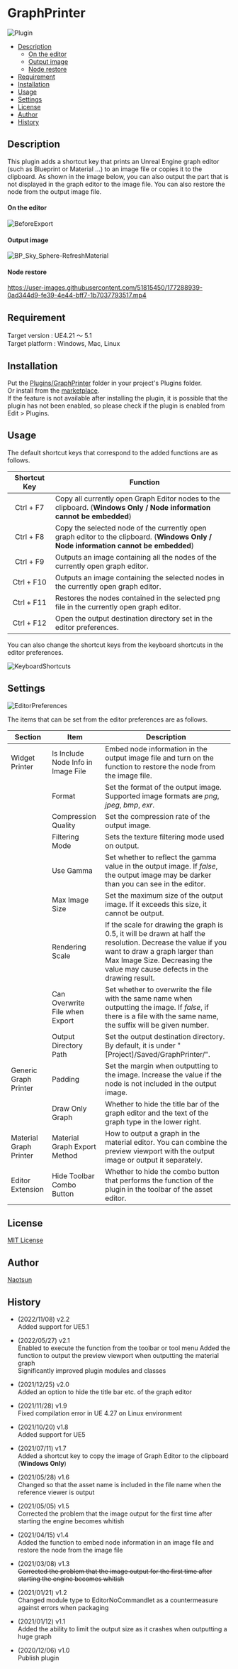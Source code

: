 # GraphPrinter

![Plugin](https://user-images.githubusercontent.com/51815450/170719311-8dd70514-ef6b-4649-82bd-6be9232ae16e.PNG)

<!--ts-->
   * [Description](#Description)
      * [On the editor](#on-the-editor)
      * [Output image](#output-image)
      * [Node restore](#node-restore)
   * [Requirement](#Requirement)
   * [Installation](#Installation)
   * [Usage](#Usage)
   * [Settings](#Settings)
   * [License](#License)
   * [Author](#Author)
   * [History](#History)
<!--te-->

## Description

This plugin adds a shortcut key that prints an Unreal Engine graph editor (such as Blueprint or Material ...) to an image file or copies it to the clipboard.
As shown in the image below, you can also output the part that is not displayed in the graph editor to the image file.
You can also restore the node from the output image file.  

#### On the editor
![BeforeExport](https://user-images.githubusercontent.com/51815450/170719166-b02a5526-d052-404c-bb13-d888ad7c080f.PNG)

#### Output image
![BP_Sky_Sphere-RefreshMaterial](https://user-images.githubusercontent.com/51815450/170719253-f5365b35-e86c-4b1a-ac0a-7b3f425c050f.png)

#### Node restore  
https://user-images.githubusercontent.com/51815450/177288939-0ad344d9-fe39-4e44-bff7-1b7037793517.mp4

## Requirement

Target version : UE4.21 ～ 5.1  
Target platform : Windows, Mac, Linux 

## Installation

Put the [Plugins/GraphPrinter](https://github.com/Naotsun19B/GraphPrinter) folder in your project's Plugins folder.  
Or install from the [marketplace](https://www.unrealengine.com/marketplace/en/product/graph-printer).  
If the feature is not available after installing the plugin, it is possible that the plugin has not been enabled, so please check if the plugin is enabled from Edit > Plugins.

## Usage

The default shortcut keys that correspond to the added functions are as follows.

| **Shortcut Key**　 | 　**Function**                                                                                                           　    　       |
|:-----------------:|--------------------------------------------------------------------------------------------------------------------------------------|
|     Ctrl + F7     | Copy all currently open Graph Editor nodes to the clipboard. (**Windows Only / Node information cannot be embedded**)                |
|     Ctrl + F8     | Copy the selected node of the currently open graph editor to the clipboard. (**Windows Only / Node information cannot be embedded**) |
|     Ctrl + F9     | Outputs an image containing all the nodes of the currently open graph editor.                                                        |
|    Ctrl + F10     | Outputs an image containing the selected nodes in the currently open graph editor.                                                   |
|    Ctrl + F11     | Restores the nodes contained in the selected png file in the currently open graph editor.                                            |
|    Ctrl + F12     | Open the output destination directory set in the editor preferences.                                                                 |

You can also change the shortcut keys from the keyboard shortcuts in the editor preferences.

![KeyboardShortcuts](https://user-images.githubusercontent.com/51815450/170719363-f04a65c2-d08d-4cef-bc92-80d6703d450b.PNG)

## Settings

![EditorPreferences](https://user-images.githubusercontent.com/51815450/170719402-052f2f9e-91f3-41ab-9868-5e03bdfc4b31.PNG)

The items that can be set from the editor preferences are as follows.

| **Section**            | **Item**                           | **Description**                                                                                                                                                                                                              |
|------------------------|------------------------------------|------------------------------------------------------------------------------------------------------------------------------------------------------------------------------------------------------------------------------|
| Widget Printer         | Is Include Node Info in Image File | Embed node information in the output image file and turn on the function to restore the node from the image file.                                                                                                            |
|                        | Format                             | Set the format of the output image. Supported image formats are *png*, *jpeg*, *bmp*, *exr*.                                                                                                                                 |
|                        | Compression Quality                | Set the compression rate of the output image.                                                                                                                                                                                |
|                        | Filtering Mode                     | Sets the texture filtering mode used on output.                                                                                                                                                                              |
|                        | Use Gamma                          | Set whether to reflect the gamma value in the output image. If *false*, the output image may be darker than you can see in the editor.                                                                                       |
|                        | Max Image Size                     | Set the maximum size of the output image. If it exceeds this size, it cannot be output.                                                                                                                                      |
|                        | Rendering Scale                    | If the scale for drawing the graph is 0.5, it will be drawn at half the resolution. Decrease the value if you want to draw a graph larger than Max Image Size. Decreasing the value may cause defects in the drawing result. |
|                        | Can Overwrite File when Export     | Set whether to overwrite the file with the same name when outputting the image. If *false*, if there is a file with the same name, the suffix will be given number.                                                          |
|                        | Output Directory Path              | Set the output destination directory. By default, it is under "[Project]/Saved/GraphPrinter/".                                                                                                                               |
| Generic Graph Printer  | Padding                            | Set the margin when outputting to the image. Increase the value if the node is not included in the output image.                                                                                                             |
|                        | Draw Only Graph                    | Whether to hide the title bar of the graph editor and the text of the graph type in the lower right.                                                                                                                         |
| Material Graph Printer | Material Graph Export Method       | How to output a graph in the material editor. You can combine the preview viewport with the output image or output it separately.                                                                                            |
| Editor Extension       | Hide Toolbar Combo Button          | Whether to hide the combo button that performs the function of the plugin in the toolbar of the asset editor.                                                                                                                |

## License

[MIT License](https://en.wikipedia.org/wiki/MIT_License)

## Author

[Naotsun](https://twitter.com/Naotsun_UE)

## History  

- (2022/11/08) v2.2   
  Added support for UE5.1  

- (2022/05/27) v2.1   
  Enabled to execute the function from the toolbar or tool menu
  Added the function to output the preview viewport when outputting the material graph  
  Significantly improved plugin modules and classes

- (2021/12/25) v2.0   
  Added an option to hide the title bar etc. of the graph editor

- (2021/11/28) v1.9   
  Fixed compilation error in UE 4.27 on Linux environment

- (2021/10/20) v1.8   
  Added support for UE5  

- (2021/07/11) v1.7   
  Added a shortcut key to copy the image of Graph Editor to the clipboard (**Windows Only**)  

- (2021/05/28) v1.6   
  Changed so that the asset name is included in the file name when the reference viewer is output

- (2021/05/05) v1.5   
  Corrected the problem that the image output for the first time after starting the engine becomes whitish

- (2021/04/15) v1.4   
  Added the function to embed node information in an image file and restore the node from the image file

- (2021/03/08) v1.3   
  ~~Corrected the problem that the image output for the first time after starting the engine becomes whitish~~

- (2021/01/21) v1.2   
  Changed module type to EditorNoCommandlet as a countermeasure against errors when packaging

- (2021/01/12) v1.1   
  Added the ability to limit the output size as it crashes when outputting a huge graph

- (2020/12/06) v1.0   
  Publish plugin
